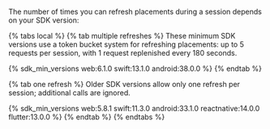 The number of times you can refresh placements during a session depends on your SDK version:

{% tabs local %}
{% tab multiple refreshes %}
These minimum SDK versions use a token bucket system for refreshing placements: up to 5 requests per session, with 1 request replenished every 180 seconds.

{% sdk_min_versions web:6.1.0 swift:13.1.0 android:38.0.0 %}
{% endtab %}

{% tab one refresh %}
Older SDK versions allow only one refresh per session; additional calls are ignored.

{% sdk_min_versions web:5.8.1 swift:11.3.0 android:33.1.0 reactnative:14.0.0 flutter:13.0.0 %}
{% endtab %}
{% endtabs %}